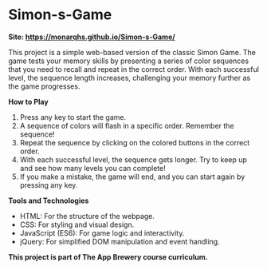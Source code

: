 # Simon-s-Game
**Site: https://monarqhs.github.io/Simon-s-Game/**

This project is a simple web-based version of the classic Simon Game. The game tests your memory skills by presenting a series of color sequences that you need to recall and repeat in the correct order. With each successful level, the sequence length increases, challenging your memory further as the game progresses.

**How to Play**
1. Press any key to start the game.
2. A sequence of colors will flash in a specific order. Remember the sequence!
3. Repeat the sequence by clicking on the colored buttons in the correct order.
4. With each successful level, the sequence gets longer. Try to keep up and see how many levels you can complete!
5. If you make a mistake, the game will end, and you can start again by pressing any key.

**Tools and Technologies**
- HTML: For the structure of the webpage.
- CSS: For styling and visual design.
- JavaScript (ES6): For game logic and interactivity.
- jQuery: For simplified DOM manipulation and event handling.

**This project is part of The App Brewery course curriculum.**
